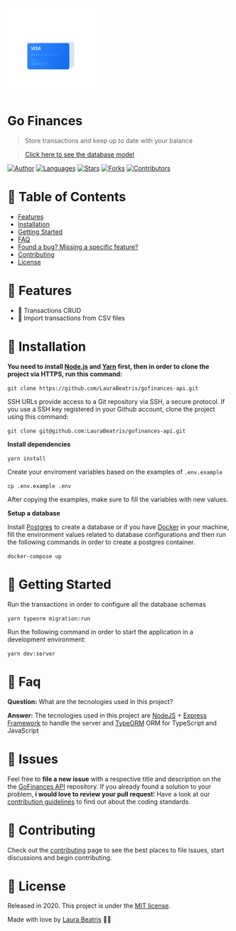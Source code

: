 <p align="left">
   <img src=".github/logo-docs.gif" width="200"/>
</p>

# Go Finances

> Store transactions and keep up to date with your balance

> [Click here to see the database model](https://dbdiagram.io/d/5ec2703039d18f5553ff5e91)

[![Author](https://img.shields.io/badge/author-LauraBeatris-1E78F6?style=flat-square)](https://github.com/LauraBeatris)
[![Languages](https://img.shields.io/github/languages/count/LauraBeatris/gofinances-api?color=%231E78F6&style=flat-square)](#)
[![Stars](https://img.shields.io/github/stars/LauraBeatris/gofinances-api?color=1E78F6&style=flat-square)](https://github.com/LauraBeatris/gofinances-api/stargazers)
[![Forks](https://img.shields.io/github/forks/LauraBeatris/gofinances-api?color=%231E78F6&style=flat-square)](https://github.com/LauraBeatris/gofinances-api/network/members)
[![Contributors](https://img.shields.io/github/contributors/LauraBeatris/gofinances-api?color=1E78F6&style=flat-square)](https://github.com/LauraBeatris/gofinances-api/graphs/contributors)

# :pushpin: Table of Contents

* [Features](#rocket-features)
* [Installation](#construction_worker-installation)
* [Getting Started](#runner-getting-started)
* [FAQ](#postbox-faq)
* [Found a bug? Missing a specific feature?](#bug-issues)
* [Contributing](#tada-contributing)
* [License](#closed_book-license)

# :rocket: Features

* 🌴 Transactions CRUD
*  📂 Import transactions from CSV files

# :construction_worker: Installation

**You need to install [Node.js](https://nodejs.org/en/download/) and [Yarn](https://yarnpkg.com/) first, then in order to clone the project via HTTPS, run this command:**

```git clone https://github.com/LauraBeatris/gofinances-api.git```

SSH URLs provide access to a Git repository via SSH, a secure protocol. If you use a SSH key registered in your Github account, clone the project using this command:

```git clone git@github.com:LauraBeatris/gofinances-api.git```

**Install dependencies**

```yarn install```

Create your enviroment variables based on the examples of ```.env.example```

```cp .env.example .env```

After copying the examples, make sure to fill the variables with new values.

**Setup a database**

Install [Postgres](https://www.postgresql.org/) to create a database or if you have [Docker](https://www.docker.com/) in your machine, fill the environment values related to database configurations and then run the following commands in order to create a postgres container.

```docker-compose up```

# :runner: Getting Started

Run the transactions in order to configure all the database schemas

```yarn typeorm migration:run```

Run the following command in order to start the application in a development environment:

```yarn dev:server```

# :postbox: Faq

**Question:** What are the tecnologies used in this project?

**Answer:** The tecnologies used in this project are [NodeJS](https://nodejs.org/en/) + [Express Framework](http://expressjs.com/en/) to handle the server and [TypeORM](https://typeorm.io/#/) ORM for TypeScript and JavaScript


# :bug: Issues

Feel free to **file a new issue** with a respective title and description on the the [GoFinances API](https://github.com/LauraBeatris/gofinances-api/issues) repository. If you already found a solution to your problem, **i would love to review your pull request**! Have a look at our [contribution guidelines](https://github.com/LauraBeatris/gofinances-api/blob/master/CONTRIBUTING.md) to find out about the coding standards.

# :tada: Contributing

Check out the [contributing](https://github.com/LauraBeatris/gofinances-api/blob/master/CONTRIBUTING.md) page to see the best places to file issues, start discussions and begin contributing.

# :closed_book: License

Released in 2020.
This project is under the [MIT license](https://github.com/LauraBeatris/gofinances-api/master/LICENSE).

Made with love by [Laura Beatris](https://github.com/LauraBeatris) 💜🚀
